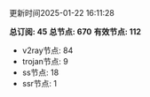 更新时间2025-01-22 16:11:28

**总订阅: 45**
**总节点: 670**
**有效节点: 112**
- v2ray节点: 84
- trojan节点: 9
- ss节点: 18
- ssr节点: 1
